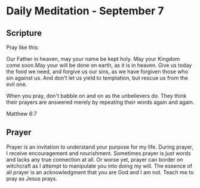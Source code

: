 # Daily Meditation - September 7

## Scripture

Pray like this:

Our Father in heaven, may your name be kept holy. May your Kingdom come soon.May your will be done
on earth, as it is in heaven. Give us today the food we need, and forgive us our sins, as
we have forgiven those who sin against us. And don't let us yield to temptation, but rescue
us from the evil one.

When you pray, don't babble on and on as the unbelievers do. They think their  prayers are answered
merely by repeating their words again and again. 

Matthew 6:7


## Prayer

Prayer is an invitation to understand your purpose for my life.  During prayer, I receive 
encouragement and nourishment.  Sometimes prayer is just words and lacks any true 
connection at all. Or worse yet, prayer can border on witchcraft as I attempt to manipulate you
into doing my will.  The essence of all prayer is an acknowledgment that you are God and I am not.
Teach me to pray as Jesus prays.
